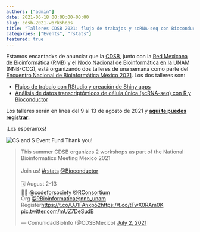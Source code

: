 ```yaml
---
authors: ["admin"]
date: 2021-06-18 00:00:00+00:00
slug: cdsb-2021-workshops
title: "Talleres CDSB 2021: flujo de trabajos y scRNA-seq con Bioconductor"
categories: ["Events", "rstats"]
featured: true
---
```


Estamos encantadxs de anunciar que la [CDSB](https://twitter.com/CDSBMexico), junto con la [Red Mexicana de Bioinformática](https://twitter.com/RBioinformatica) (RMB) y el [Nodo Nacional de Bioinformática en la UNAM](https://twitter.com/nnb_unam) (NNB-CCG), está organizando dos talleres de una semana como parte del [Encuentro Nacional de Bioinformática México 2021](http://congresos.nnb.unam.mx/EBM2021/). Los dos talleres son:

* [Flujos de trabajo con RStudio y creación de Shiny apps](https://comunidadbioinfo.github.io/cdsb2021_workflows/)
* [Análisis de datos transcriptómicos de célula única (scRNA-seq) con R y Bioconductor](https://comunidadbioinfo.github.io/cdsb2021_scRNAseq/)

Los talleres serán en línea del 9 al 13 de agosto de 2021 y [**aquí te puedes registrar**](http://congresos.nnb.unam.mx/EBM2021/).

¡Lxs esperamxs!

![CS and S Event Fund Thank you!](/post/2021-01-27-cs_and_s_event_fund_award/spanish_cs_and_s_award.jpeg)

<blockquote class="twitter-tweet"><p lang="en" dir="ltr">This summer CDSB organizes 2 workshops as part of the National Bioinformatics Meeting Mexico 2021<br><br>Join us! <a href="https://twitter.com/hashtag/rstats?src=hash&amp;ref_src=twsrc%5Etfw">#rstats</a> <a href="https://twitter.com/Bioconductor?ref_src=twsrc%5Etfw">@Bioconductor</a><br><br>🗓️ August 2-13<br>🙏🏽 <a href="https://twitter.com/codeforsociety?ref_src=twsrc%5Etfw">@codeforsociety</a> <a href="https://twitter.com/RConsortium?ref_src=twsrc%5Etfw">@RConsortium</a><br>Org <a href="https://twitter.com/RBioinformatica?ref_src=twsrc%5Etfw">@RBioinformatica</a><a href="https://twitter.com/nnb_unam?ref_src=twsrc%5Etfw">@nnb_unam</a><br>Register<a href="https://t.co/UJ1FAnxp52">https://t.co/UJ1FAnxp52</a><a href="https://t.co/tTwX0RAm0K">https://t.co/tTwX0RAm0K</a> <a href="https://t.co/mUZ7DeSudB">pic.twitter.com/mUZ7DeSudB</a></p>&mdash; ComunidadBioInfo (@CDSBMexico) <a href="https://twitter.com/CDSBMexico/status/1411088526444269569?ref_src=twsrc%5Etfw">July 2, 2021</a></blockquote> <script async src="https://platform.twitter.com/widgets.js" charset="utf-8"></script>
